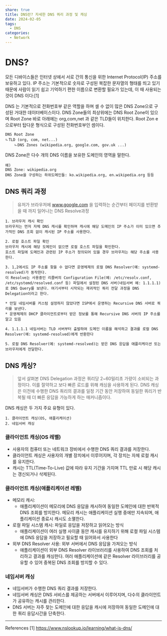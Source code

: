```yaml
---
share: true
title: DNS란? 자세한 DNS 쿼리 과정 및 캐싱
date: 2024-02-05
tags:
  - DNS
categories:
  - Network
---
```



# DNS?
모든 디바이스들은 인터넷 상에서 서로 간의 통신을 위한 Internet Protocol(IP) 주소를 보유하고 있다. IP 주소는 기본적으로 숫자로 구성된 복잡한 문자열의 형태를 띄고 있기 때문에 사람이 읽기 쉽고 기억하기 편한 이름으로 변환할 필요가 있는데, 이 때 사용되는 것이 DNS 이다:[1] 

DNS 는 기본적으로 전화번호부 같은 역할을 하며 셀 수 없이 많은 DNS Zone으로 구성된 거대한 데이터베이스이다. DNS Zone들의 최상위에는 DNS Root Zone이 있으며 Root Zone 바로 아래에는 org,com,net 과 같은 TLD들이 위치한다. Root Zon e으로부터 탑다운 형식으로 구성된 전화번호부인 셈이다.

```
DNS Root Zone
ㄴTLD (org, com, net...)
	ㄴDNS Zones (wikipedia.org, google.com, gov.uk ...)
```

DNS Zone은 다수 개의 DNS 이름을 보유한 도메인의 영역을 말한다. 

```
예) 
DNS Zone: wikipedia.org
DNS Zone을 구성하는 하위도메인들: ko.wikipedia.org, en.wikipedia.org 등등
```

## DNS 쿼리 과정
> 유저가 브라우저에 www.google.com 을 입력하는 순간부터 페이지를 반환받을 때 까지 일어나는 DNS Resolve과정

```
1. 브라우저 캐시 확인
브라우저는 먼저 자체 DNS 캐시를 확인하며 캐시에 해당 도메인의 IP 주소가 이미 있으면 추가적인 DNS 조회 없이 캐시된 IP 주소를 사용한다.

2. 로컬 호스트 파일 확인
브라우저 캐시에 해당 도메인이 없으면 로컬 호스트 파일을 확인한다.
호스트 파일에 도메인과 관련된 IP 주소가 정의되어 있을 경우 브라우저는 해당 주소를 사용한다.

3. 1,2에서도 IP 주소를 찾을 수 없다면 운영체제의 로컬 DNS Resolver(예: systemd-resolved)가 동작한다.
이 Resolve는 사용중인 리졸버의 Configuration File(예: /etc/resolv.conf, /etc/systemd/resolved.conf 등) 파일에서 설정된 DNS 서버(네임서버 예: 1.1.1.1)로 DNS Query를 보낸다. 여기서부터 시작되는 재귀적인 쿼리 전달 과정을 DNS Delegation이라고 한다.

* 만일 네임서버를 커스텀 설정하지 않았다면 ISP에서 운영하는 Recursive DNS 서버로 쿼리를 보낸다.
* 운영체제의 DHCP 클라이언트로부터 받은 정보를 통해 Recursive DNS 서버의 IP 주소를 알고 있음

4. 1.1.1.1 네임서버는 TLD 서버부터 출발하여 도메인 이름을 해석하고 결과를 로컬 DNS Resolver(예: systemd-resolved)에게 반환한다

5. 로컬 DNS Resolver(예: systemd-resolved)는 받은 DNS 응답을 애플리케이션 또는 브라우저에게 전달한다.
```


## DNS 캐싱?
> 앞서 살펴본 DNS Delegation 과정은 쿼리당 2~60밀리초 가량이 소비되는 과정이다. 이를 절약하고 보다 빠른 로드를 위해 캐싱을 사용하게 된다. DNS 캐싱은 이전에 수행한 DNS 쿼리의 결과를 일정 기간 동안 저장하여 동일한 쿼리가 반복될 때 더 빠른 응답을 가능하게 하는 매커니즘이다.

DNS 캐싱은 두 가지 주요 유형이 있다.
```
1. 클라이언트 캐싱(OS, 애플리케이션)
2. 네임서버 캐싱
```

### 클라이언트 캐싱(OS 레벨)
- 사용자의 컴퓨터 또는 네트워크 장비에서 수행한 DNS 쿼리 결과를 저장한다.
- 클라이언트 캐싱은 사용자의 개별 장치에서 이루어지며, 각 장치는 자체 로컬 캐시를 유지한다.
- 캐시는 TTL(Time-To-Live) 값에 따라 유지 기간을 가지며 TTL 만료 시 해당 캐시는 갱신되거나 삭제된다.

### 클라이언트 캐싱(애플리케이션 레벨)
- 메모리 캐시: 
	- 애플리케이션이 메모리에 DNS 응답을 캐시하여 동일한 도메인에 대한 반복적 DNS 조회를 방지한다. 메모리 캐시는 애플리케이션 실행 중에만 지속되며, 애플리케이션 종료시 캐시도 소멸한다.
- 로컬 파일 시스템 캐시: 파일로 응답을 저장하고 읽어오는 방식
	- 애플리케이션이 여러 실행 사이클 동안 캐시를 유지하기 위해 로컬 파일 시스템에 DNS 응답을 저장하고 필요할 때 읽어와서 사용한다
- 외부 DNS Resolver 사용: 외부 서버에서 DNS 응답을 가져오는 방식
	- 애플리케이션이 외부 DNS Resolver 라이브러리를 사용하여 DNS 조회를 처리하고 결과를 캐싱한다. 여러 애플리케이션에 같은 Resolver 라이브러리를 공유할 수 있어 중복된 DNS 조회를 방지할 수 있다.

### 네임서버 캐싱
- 네임서버가 수행한 DNS 쿼리 결과를 저장한다.
- 네임서버 캐싱은 DNS 서비스를 제공하는 서버에서 이루어지며, 다수의 클라이언트가 공유하는 캐시를 관리한다.
- DNS 서버는 자주 찾는 도메인에 대한 응답을 캐시에 저장하여 동일한 도메인에 대한 쿼리 응답시간을 단축한다.

---
References
[1] https://www.nslookup.io/learning/what-is-dns/